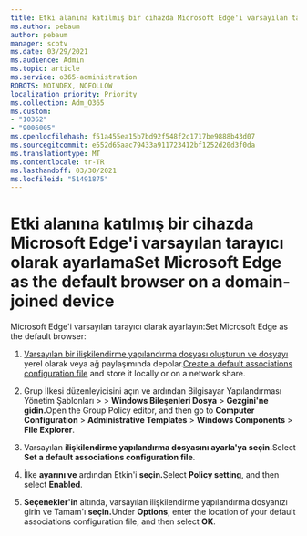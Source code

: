 ```yaml
---
title: Etki alanına katılmış bir cihazda Microsoft Edge'i varsayılan tarayıcı olarak ayarlama
ms.author: pebaum
author: pebaum
manager: scotv
ms.date: 03/29/2021
ms.audience: Admin
ms.topic: article
ms.service: o365-administration
ROBOTS: NOINDEX, NOFOLLOW
localization_priority: Priority
ms.collection: Adm_O365
ms.custom:
- "10362"
- "9006005"
ms.openlocfilehash: f51a455ea15b7bd92f548f2c1717be9888b43d07
ms.sourcegitcommit: e552d65aac79433a911723412bf1252d20d3f0da
ms.translationtype: MT
ms.contentlocale: tr-TR
ms.lasthandoff: 03/30/2021
ms.locfileid: "51491875"
---
```

# <a name="set-microsoft-edge-as-the-default-browser-on-a-domain-joined-device"></a><span data-ttu-id="ebb6a-102">Etki alanına katılmış bir cihazda Microsoft Edge'i varsayılan tarayıcı olarak ayarlama</span><span class="sxs-lookup"><span data-stu-id="ebb6a-102">Set Microsoft Edge as the default browser on a domain-joined device</span></span>

<span data-ttu-id="ebb6a-103">Microsoft Edge'i varsayılan tarayıcı olarak ayarlayın:</span><span class="sxs-lookup"><span data-stu-id="ebb6a-103">Set Microsoft Edge as the default browser:</span></span> 

1. <span data-ttu-id="ebb6a-104">[Varsayılan bir ilişkilendirme yapılandırma dosyası oluşturun ve dosyayı](https://go.microsoft.com/fwlink/?linkid=2132437) yerel olarak veya ağ paylaşımında depolar.</span><span class="sxs-lookup"><span data-stu-id="ebb6a-104">[Create a default associations configuration file](https://go.microsoft.com/fwlink/?linkid=2132437) and store it locally or on a network share.</span></span>

1. <span data-ttu-id="ebb6a-105">Grup İlkesi düzenleyicisini açın ve ardından Bilgisayar Yapılandırması Yönetim Şablonları  >    >  **Windows Bileşenleri Dosya**  >  **Gezgini'ne gidin.**</span><span class="sxs-lookup"><span data-stu-id="ebb6a-105">Open the Group Policy editor, and then go to **Computer Configuration** > **Administrative Templates** > **Windows Components** > **File Explorer**.</span></span>

1. <span data-ttu-id="ebb6a-106">Varsayılan **ilişkilendirme yapılandırma dosyasını ayarla'ya seçin.**</span><span class="sxs-lookup"><span data-stu-id="ebb6a-106">Select **Set a default associations configuration file**.</span></span>

1. <span data-ttu-id="ebb6a-107">İlke **ayarını ve** ardından Etkin'i **seçin.**</span><span class="sxs-lookup"><span data-stu-id="ebb6a-107">Select **Policy setting**, and then select **Enabled**.</span></span>

1. <span data-ttu-id="ebb6a-108">**Seçenekler'in** altında, varsayılan ilişkilendirme yapılandırma dosyanızı girin ve Tamam'ı **seçin.**</span><span class="sxs-lookup"><span data-stu-id="ebb6a-108">Under **Options**, enter the location of your default associations configuration file, and then select **OK**.</span></span>
